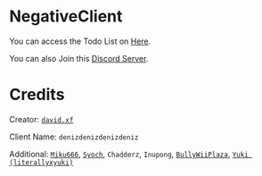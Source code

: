 # NegativeClient
You can access the Todo List on [Here](https://trello.com/b/E60VaQBQ/negativeclient).

You can also Join this [Discord Server](https://discord.com/invite/xumaYBBhJv).

# Credits
Creator: [`david.xf`](https://github.com/David-xF)

Client Name: `denizdenizdenizdeniz`

Additional: [`Miku666`](https://github.com/NessieHax), [`Syoch`](https://github.com/syoch), `Chadderz`, `Inupong`, [`BullyWiiPlaza`](https://github.com/BullyWiiPlaza), [`Yuki (literallyxyuki)`](https://github.com/literallyuki)
